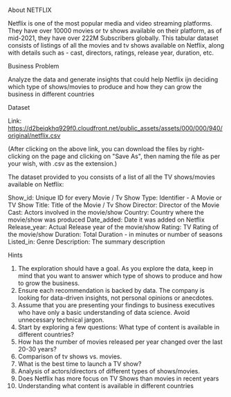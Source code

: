 About NETFLIX

Netflix is one of the most popular media and video streaming platforms. They have over 10000 movies or tv shows available on their platform, as of mid-2021, they have over 222M Subscribers globally. This tabular dataset consists of listings of all the movies and tv shows available on Netflix, along with details such as - cast, directors, ratings, release year, duration, etc.

Business Problem

Analyze the data and generate insights that could help Netflix ijn deciding which type of shows/movies to produce and how they can grow the business in different countries

Dataset

Link: https://d2beiqkhq929f0.cloudfront.net/public_assets/assets/000/000/940/original/netflix.csv

(After clicking on the above link, you can download the files by right-clicking on the page and clicking on "Save As", then naming the file as per your wish, with .csv as the extension.)

The dataset provided to you consists of a list of all the TV shows/movies available on Netflix:

Show_id: Unique ID for every Movie / Tv Show
Type: Identifier - A Movie or TV Show
Title: Title of the Movie / Tv Show
Director: Director of the Movie
Cast: Actors involved in the movie/show
Country: Country where the movie/show was produced
Date_added: Date it was added on Netflix
Release_year: Actual Release year of the movie/show
Rating: TV Rating of the movie/show
Duration: Total Duration - in minutes or number of seasons
Listed_in: Genre
Description: The summary description

Hints

1. The exploration should have a goal. As you explore the data, keep in mind that you want to answer which type of shows to produce and how to grow the business.
2. Ensure each recommendation is backed by data. The company is looking for data-driven insights, not personal opinions or anecdotes.
3. Assume that you are presenting your findings to business executives who have only a basic understanding of data science. Avoid unnecessary technical jargon.
4. Start by exploring a few questions: What type of content is available in different countries?
5. How has the number of movies released per year changed over the last 20-30 years?
6. Comparison of tv shows vs. movies.
7. What is the best time to launch a TV show?
8. Analysis of actors/directors of different types of shows/movies.
9. Does Netflix has more focus on TV Shows than movies in recent years
10. Understanding what content is available in different countries
